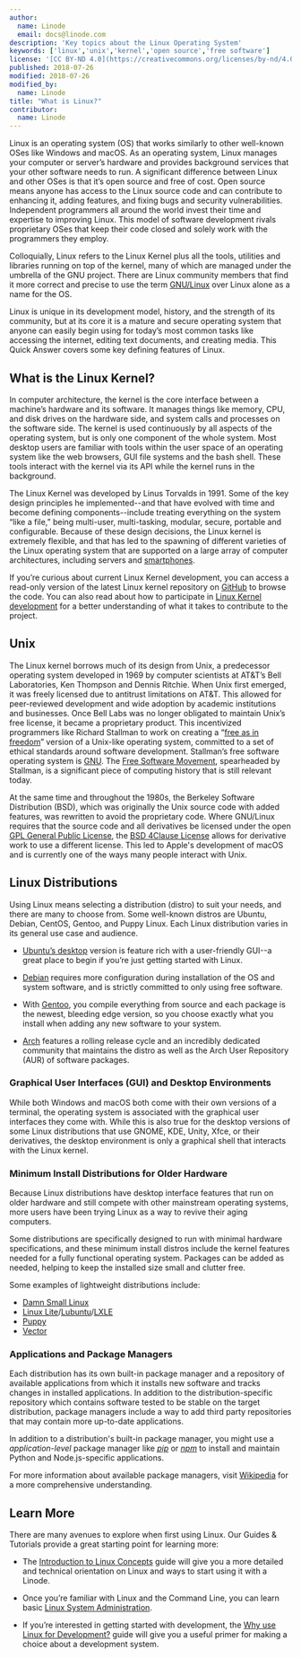 ```yaml
---
author:
  name: Linode
  email: docs@linode.com
description: 'Key topics about the Linux Operating System'
keywords: ['linux','unix','kernel','open source','free software']
license: '[CC BY-ND 4.0](https://creativecommons.org/licenses/by-nd/4.0)'
published: 2018-07-26
modified: 2018-07-26
modified_by:
  name: Linode
title: "What is Linux?"
contributor:
  name: Linode
---
```


Linux is an operating system (OS) that works similarly to other well-known OSes like Windows and macOS. As an operating system, Linux manages your computer or server’s hardware and provides background services that your other software needs to run. A significant difference between Linux and other OSes is that it’s open source and free of cost. Open source means anyone has access to the Linux source code and can contribute to enhancing it, adding features, and fixing bugs and security vulnerabilities. Independent programmers all around the world invest their time and expertise to improving Linux. This model of software development rivals proprietary OSes that keep their code closed and solely work with the programmers they employ.

Colloquially, Linux refers to the Linux Kernel plus all the tools, utilities and libraries running on top of the kernel, many of which are managed under the umbrella of the GNU project. There are Linux community members that find it more correct and precise to use the term [GNU/Linux](https://www.gnu.org/gnu/linux-and-gnu.en.html) over Linux alone as a name for the OS.

Linux is unique in its development model, history, and the strength of its community, but at its core it is a mature and secure operating system that anyone can easily begin using for today’s most common tasks like accessing the internet, editing text documents, and creating media. This Quick Answer covers some key defining features of Linux.

## What is the Linux Kernel?

In computer architecture, the kernel is the core interface between a machine’s hardware and its software. It manages things like memory, CPU, and disk drives on the hardware side, and system calls and processes on the software side. The kernel is used continuously by all aspects of the operating system, but is only one component of the whole system. Most desktop users are familiar with tools within the user space of an operating system like the web browsers, GUI file systems and the bash shell.  These tools interact with the kernel via its API while the kernel runs in the background.

The Linux Kernel was developed by Linus Torvalds in 1991. Some of the key design principles he implemented--and that have evolved with time and become defining components--include treating everything on the system “like a file,” being multi-user, multi-tasking, modular, secure, portable and configurable. Because of these design decisions, the Linux kernel is extremely flexible, and that has led to the spawning of different varieties of the Linux operating system that are supported on a large array of computer architectures, including servers and [smartphones](https://en.wikipedia.org/wiki/Android_(operating_system)#Linux_kernel).

If you’re curious about current Linux Kernel development, you can access a read-only version of the latest Linux kernel repository on [GitHub](https://github.com/torvalds/linux/) to browse the code. You can also read about how to participate in [Linux Kernel development](https://www.kernel.org/doc/html/v4.13/process/howto.html) for a better understanding of what it takes to contribute to the project.

## Unix

The Linux kernel borrows much of its design from Unix, a predecessor operating system developed in 1969 by computer scientists at AT&T’s Bell Laboratories, Ken Thompson and Dennis Ritchie. When Unix first emerged, it was freely licensed due to antitrust limitations on AT&T. This allowed for peer-reviewed development and wide adoption by academic institutions and businesses. Once Bell Labs was no longer obligated to maintain Unix’s free license, it became a proprietary product. This incentivized programmers like Richard Stallman to work on creating a “[free as in freedom](https://www.gnu.org/philosophy/free-sw.en.html)” version of a Unix-like operating system, committed to a set of ethical standards around software development. Stallman’s free software operating system is [GNU](https://www.gnu.org/). The [Free Software Movement](https://www.gnu.org/philosophy/free-software-intro.en.html), spearheaded by Stallman, is a significant piece of computing history that is still relevant today.

At the same time and throughout the 1980s, the Berkeley Software Distribution (BSD), which was originally the Unix source code with added features, was rewritten to avoid the proprietary code. Where GNU/Linux requires that the source code and all derivatives be licensed under the open [GPL General Public License](https://www.gnu.org/licenses/licenses.html), the [BSD 4Clause License](https://directory.fsf.org/wiki/License:BSD_4Clause) allows for derivative work to use a different license. This led to Apple's development of macOS and is currently one of the ways many people interact with Unix.

## Linux Distributions

Using Linux means selecting a distribution (distro) to suit your needs, and there are many to choose from. Some well-known distros are Ubuntu, Debian, CentOS, Gentoo, and Puppy Linux. Each Linux distribution varies in its general use case and audience.

* [Ubuntu’s desktop](https://www.ubuntu.com/desktop) version is feature rich with a user-friendly GUI--a great place to begin if you’re just getting started with Linux.

* [Debian](https://www.debian.org/) requires more configuration during installation of the OS and system software, and is strictly committed to only using free software.

* With [Gentoo](https://www.gentoo.org/get-started/), you compile everything from source and each package is the newest, bleeding edge version, so you choose exactly what you install when adding any new software to your system.

* [Arch](https://www.archlinux.org/) features a rolling release cycle and an incredibly dedicated community that maintains the distro as well as the Arch User Repository (AUR) of software packages.

### Graphical User Interfaces (GUI) and Desktop Environments

While both Windows and macOS both come with their own versions of a terminal, the operating system is associated with the graphical user interfaces they come with. While this is also true for the desktop versions of some Linux distributions that use GNOME, KDE, Unity, Xfce, or their derivatives, the desktop environment is only a graphical shell that interacts with the Linux kernel.

### Minimum Install Distributions for Older Hardware

Because Linux distributions have desktop interface features that run on older hardware and still compete with other mainstream operating systems, more users have been trying Linux as a way to revive their aging computers.

Some distributions are specifically designed to run with minimal hardware specifications, and these minimum install distros include the kernel features needed for a fully functional operating system. Packages can be added as needed, helping to keep the installed size small and clutter free.

Some examples of lightweight distributions include:

* [Damn Small Linux](http://www.damnsmalllinux.org/)
* [Linux Lite](https://www.linuxliteos.com/)/[Lubuntu](https://lubuntu.me/)/[LXLE](http://www.lxle.net/)
* [Puppy](http://puppylinux.com/)
* [Vector](http://vectorlinux.com/)

### Applications and Package Managers

Each distribution has its own built-in package manager and a repository of available applications from which it installs new software and tracks changes in installed applications. In addition to the distribution-specific repository which contains software tested to be stable on the target distribution, package managers include a way to add third party repositories that may contain more up-to-date applications.

In addition to a distribution's built-in package manager, you might use a *application-level* package manager like [*pip*](https://pypi.org/project/pip/) or [*npm*](https://www.npmjs.com/) to install and maintain Python and Node.js-specific applications.

For more information about available package managers, visit [Wikipedia](https://en.wikipedia.org/wiki/List_of_software_package_management_systems) for a more comprehensive understanding.

## Learn More

There are many avenues to explore when first using Linux. Our Guides & Tutorials provide a great starting point for learning more:

-  The [Introduction to Linux Concepts](/docs/tools-reference/introduction-to-linux-concepts/) guide will give you a more detailed and technical orientation on Linux and ways to start using it with a Linode.

- Once you’re familiar with Linux and the Command Line, you can learn basic [Linux System Administration](/docs/tools-reference/linux-system-administration-basics/).

- If you’re interested in getting started with development, the [Why use Linux for Development?](/docs/quick-answers/linux-essentials/why-use-linux-for-development/) guide will give you a useful primer for making a choice about a development system.
